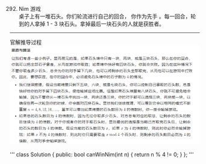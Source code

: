 292. Nim 游戏  
桌子上有一堆石头。你们轮流进行自己的回合， 你作为先手 。每一回合，轮到的人拿掉 1 - 3 块石头。拿掉最后一块石头的人就是获胜者。  
---

官解推导过程  
![官解推导过程](/一些奇妙的算法/imgs/Nim游戏官解思路.png)

  
'''
class Solution {
public:
    bool canWinNim(int n) {
        return n % 4 != 0;
    }
};
'''



